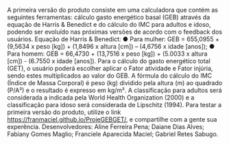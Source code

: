   A primeira versão do produto consiste em uma calculadora que contém as seguintes ferramentas: cálculo gasto energético basal (GEB) através da equação de Harris & Benedict e do cálculo do IMC para adultos e idoso, podendo ser evoluído nas próximas versões de acordo com o feedback dos usuários.
Equação de Harris & Benedict:
    ● Para mulher:
      GEB = 655,0955 + (9,5634 x peso [kg]) + (1,8496 x altura [cm]) – (4,6756 x idade [anos]);
    ● Para homem:
      GEB = 66,4730 + (13,7516 x peso [kg]) + (5.0033 x altura [cm]) - (6.7550 x idade [anos]).
  Para o cálculo do gasto energético total (GET), o usuário poderá escolher aplicar o Fator atividade e Fator injúria, sendo estes multiplicados ao valor do GEB.
  A fórmula do cálculo do IMC (Índice de Massa Corporal) é peso (kg) dividido pela altura (m) ao quadrado (P/A²) e o resultado é expresso em kg/m². A classificação para adultos será considerada a indicada pela World Health Organization (2000) e a classificação para idoso será considerada de Lipschitz (1994).
  Para testar a primeira versão do produto, utilize o link <https://franmaciel.github.io/ProjeGEBGET/>, e compartilhe com a gente sua experência.
  Desenvolvedores:
    Aline Ferreira Pena;
    Daiane Dias Alves;
    Fabiany Gomes Maglio;
    Franciele Aparecida Maciel;
    Gabriel Retes Sabugo.
    

